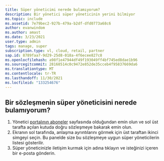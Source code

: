 ```yaml
---
title: Süper yöneticimi nerede bulamıyorum?
description: Bir yönetici süper yöneticinin yerini bilmiyor
ms.topic: include
ms.assetid: 7e79bec2-927b-479a-b2df-dfd0773a68c6
author: evanwindom
ms.author: amast
ms.date: 3/23/2021
user.type: admin
tags: manage, super
subscription.type: vl, cloud, retail, partner
sap.id: 8789faa7-9d29-25d8-018a-4f6ecee827c8
ms.openlocfilehash: a98f1e47944df49f193049ff4bf745ed8dae1b96
ms.sourcegitcommit: 28168514c0c9472e852de35cceb4f95837669da6
ms.translationtype: MT
ms.contentlocale: tr-TR
ms.lasthandoff: 11/30/2021
ms.locfileid: "133254676"
---
```

## <a name="where-can-i-find-the-super-admin-for-an-agreement"></a>Bir sözleşmenin süper yöneticisini nerede bulamıyorum?
1.  Yönetici [portalının aboneler](https://manage.visualstudio.com/subscribers) sayfasında olduğundan emin olun ve sol üst tarafta açılan kutuda doğru sözleşmeye bakarak emin olun.
2.  Ekranın sol tarafında, anlaşma ayrıntılarını görmek için üst taraftan ikinci simgeyi seçin. Bu panelde size bu sözleşmeye uygun süper yöneticilerin listesi gösterilir.
3.  Süper yöneticinizle iletişim kurmak için adına tıklayın ve isteğinizi içeren bir e-posta gönderin.